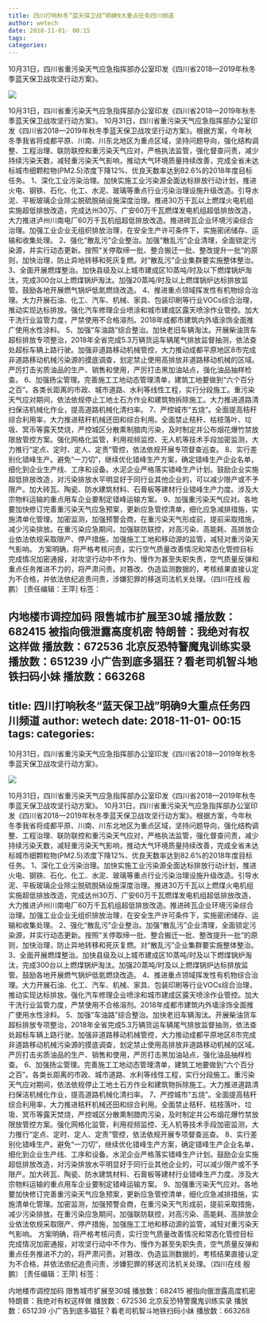 ```yaml
---
title: 四川打响秋冬“蓝天保卫战”明确9大重点任务四川频道
author: wetech
date: 2018-11-01- 00:15
tags: 
categories: 
---
```

10月31日，四川省重污染天气应急指挥部办公室印发《四川省2018—2019年秋冬季蓝天保卫战攻坚行动方案》。
<!-- more -->
                
<img align="center" border="0" src="http://p2.ifengimg.com/a/2016/0810/204c433878d5cf9size1_w16_h16.png" />
                
                
            
10月31日，四川省重污染天气应急指挥部办公室印发《四川省2018—2019年秋冬季蓝天保卫战攻坚行动方案》。
10月31日，四川省重污染天气应急指挥部办公室印发《四川省2018—2019年秋冬季蓝天保卫战攻坚行动方案》。根据方案，今年秋冬季我省将成都平原、川南、川东北地区为重点区域，坚持问题导向，强化结构调整、工程治理、联防联控和重污染天气应对，严格执法监管，强化督查问责，减少持续污染天数，减轻重污染天气影响，推动大气环境质量持续改善，完成全省未达标城市细颗粒物(PM2.5)浓度下降12%、优良天数率达到82.6%的2018年度目标任务。
1、深化工业污染治理。加快实施工业污染源全面达标排放行动计划，推进火电、钢铁、石化、化工、水泥、玻璃等重点行业污染治理设施升级改造。引导水泥、平板玻璃企业除尘脱硫脱硝设施深度治理。推进30万千瓦以上燃煤火电机组实施超低排放改造，完成达州30万、广安60万千瓦燃煤发电机组超低排放改造，大力推进泸州川南电厂60万千瓦机组超低排放改造。推进砖瓦企业环境污染综合治理。加强工业企业无组织排放治理，在安全生产许可条件下，实施密闭储存、运输和收集处理。
2、强化“散乱污”企业整治。加强“散乱污”企业清理，全面锁定污染源，并实行动态更新。按照“关停取缔一批、整合搬迁一批、整改提升一批”的原则，加快治理，防止异地转移和死灰复燃。对“散乱污”企业集群要实施整体整治。
3、全面开展燃煤整治。加快县级及以上城市建成区10蒸吨/时及以下燃煤锅炉淘汰，完成300台以上燃煤锅炉淘汰。加强20蒸吨/时及以上燃煤锅炉达标排放监管。鼓励各地开展燃气锅炉低氮燃烧改造。
4、推进重点领域挥发性有机物综合治理。大力开展石油、化工、汽车、机械、家具、包装印刷等行业VOCs综合治理，推动实现达标排放。强化汽车修理企业喷涂和城市建成区露天喷涂作业管控。加大干洗行业监管力度，严禁使用不合格溶剂。2018年成都市建筑内外墙涂饰全面推广使用水性涂料。
5、加强“车油路”综合整治。加快老旧车辆淘汰。开展柴油货车超标排放专项整治，2018年全省完成5.3万辆货运车辆尾气排放监督抽测，依法查处超标车辆上路行驶。加强非道路移动机械管控，大力推动成都平原地区8市完成非道路移动机械污染源的摸底调查，划定禁止使用高排放非道路移动机械的区域。严厉打击劣质油品的生产、销售和使用，严厉打击黑加油站点，强化油品抽样检查。
6、加强扬尘管理。完善施工工地动态管理清单，建筑工地要做到“六个百分之百”。各类长距离的市政、城市道路、水利等线性工程，实行分段施工。重污染天气应对期间，依法依规停止工地土石方作业和建筑物拆除施工。大力推进道路清扫保洁机械化作业，提高道路机械化清扫率。
7、严控城市“五烧”。全面提高秸秆综合利用率，大力推进秸秆机械还田和综合利用。全面禁止秸秆、枯枝落叶、垃圾、冥币等露天焚烧，严控城区分散熏制腊肉污染，及时制定并公布烟花爆竹禁放限放管控方案。强化网格化监管，利用视频监控、无人机等技术手段加密监测，大力推行“定点、定时、定人、定责”管控，依法依规开展专项督查巡查。
8、实行差别化错峰生产。避免“一刀切”，继续优化错峰生产方案，确定错峰生产企业名单，细化到企业生产线、工序和设备。水泥企业严格落实错峰生产计划。鼓励企业实施超低排放改造，对污染排放水平明显好于同行业其他企业的，可以减少限产或不予限产。加大砖瓦、陶瓷、防水建筑材料、石膏板等建材行业错峰生产力度。涉及大宗物料运输的重点用车企业要制定错峰运输方案。
9、加强重污染天气应对。各地要加快修订完善重污染天气应急预案，更新应急管控清单，细化应急减排措施，实施清单化管理。加密监测，加强预警会商，在重污染天气形成前，提前采取措施，减少污染排放。在重污染应急期间，加强联防联控，对高污染、高能耗、高排放企业依法依规采取限产、停产措施，加强施工工地和移动源的监管，减轻对重污染天气影响。
方案明确，将严格考核问责，实行空气质量改善情况和常态化管控目标完成情况加密通报，对攻坚行动中不作为、慢作为甚至失职失责，空气质量反弹和重点任务推进不力的，将严肃问责。对篡改、伪造监测数据的，考核结果直接认定为不合格，并依法依纪追责问责，涉嫌犯罪的移送司法机关处理。（四川在线 殷鹏）
[责任编辑：王萍]
标签：
 
 
 
 
 
 
 
 
             
内地楼市调控加码 限售城市扩展至30城
播放数：682415
被指向俄泄露高度机密 特朗普：我绝对有权这样做
播放数：672536
北京反恐特警魔鬼训练实录
播放数：651239
小广告到底多猖狂？看老司机智斗地铁扫码小妹
播放数：663268
---
title: 四川打响秋冬“蓝天保卫战”明确9大重点任务四川频道
author: wetech
date: 2018-11-01- 00:15
tags: 
categories: 
---
10月31日，四川省重污染天气应急指挥部办公室印发《四川省2018—2019年秋冬季蓝天保卫战攻坚行动方案》。
<!-- more -->
                
<img align="center" border="0" src="http://p2.ifengimg.com/a/2016/0810/204c433878d5cf9size1_w16_h16.png" />
                
                
            
10月31日，四川省重污染天气应急指挥部办公室印发《四川省2018—2019年秋冬季蓝天保卫战攻坚行动方案》。
10月31日，四川省重污染天气应急指挥部办公室印发《四川省2018—2019年秋冬季蓝天保卫战攻坚行动方案》。根据方案，今年秋冬季我省将成都平原、川南、川东北地区为重点区域，坚持问题导向，强化结构调整、工程治理、联防联控和重污染天气应对，严格执法监管，强化督查问责，减少持续污染天数，减轻重污染天气影响，推动大气环境质量持续改善，完成全省未达标城市细颗粒物(PM2.5)浓度下降12%、优良天数率达到82.6%的2018年度目标任务。
1、深化工业污染治理。加快实施工业污染源全面达标排放行动计划，推进火电、钢铁、石化、化工、水泥、玻璃等重点行业污染治理设施升级改造。引导水泥、平板玻璃企业除尘脱硫脱硝设施深度治理。推进30万千瓦以上燃煤火电机组实施超低排放改造，完成达州30万、广安60万千瓦燃煤发电机组超低排放改造，大力推进泸州川南电厂60万千瓦机组超低排放改造。推进砖瓦企业环境污染综合治理。加强工业企业无组织排放治理，在安全生产许可条件下，实施密闭储存、运输和收集处理。
2、强化“散乱污”企业整治。加强“散乱污”企业清理，全面锁定污染源，并实行动态更新。按照“关停取缔一批、整合搬迁一批、整改提升一批”的原则，加快治理，防止异地转移和死灰复燃。对“散乱污”企业集群要实施整体整治。
3、全面开展燃煤整治。加快县级及以上城市建成区10蒸吨/时及以下燃煤锅炉淘汰，完成300台以上燃煤锅炉淘汰。加强20蒸吨/时及以上燃煤锅炉达标排放监管。鼓励各地开展燃气锅炉低氮燃烧改造。
4、推进重点领域挥发性有机物综合治理。大力开展石油、化工、汽车、机械、家具、包装印刷等行业VOCs综合治理，推动实现达标排放。强化汽车修理企业喷涂和城市建成区露天喷涂作业管控。加大干洗行业监管力度，严禁使用不合格溶剂。2018年成都市建筑内外墙涂饰全面推广使用水性涂料。
5、加强“车油路”综合整治。加快老旧车辆淘汰。开展柴油货车超标排放专项整治，2018年全省完成5.3万辆货运车辆尾气排放监督抽测，依法查处超标车辆上路行驶。加强非道路移动机械管控，大力推动成都平原地区8市完成非道路移动机械污染源的摸底调查，划定禁止使用高排放非道路移动机械的区域。严厉打击劣质油品的生产、销售和使用，严厉打击黑加油站点，强化油品抽样检查。
6、加强扬尘管理。完善施工工地动态管理清单，建筑工地要做到“六个百分之百”。各类长距离的市政、城市道路、水利等线性工程，实行分段施工。重污染天气应对期间，依法依规停止工地土石方作业和建筑物拆除施工。大力推进道路清扫保洁机械化作业，提高道路机械化清扫率。
7、严控城市“五烧”。全面提高秸秆综合利用率，大力推进秸秆机械还田和综合利用。全面禁止秸秆、枯枝落叶、垃圾、冥币等露天焚烧，严控城区分散熏制腊肉污染，及时制定并公布烟花爆竹禁放限放管控方案。强化网格化监管，利用视频监控、无人机等技术手段加密监测，大力推行“定点、定时、定人、定责”管控，依法依规开展专项督查巡查。
8、实行差别化错峰生产。避免“一刀切”，继续优化错峰生产方案，确定错峰生产企业名单，细化到企业生产线、工序和设备。水泥企业严格落实错峰生产计划。鼓励企业实施超低排放改造，对污染排放水平明显好于同行业其他企业的，可以减少限产或不予限产。加大砖瓦、陶瓷、防水建筑材料、石膏板等建材行业错峰生产力度。涉及大宗物料运输的重点用车企业要制定错峰运输方案。
9、加强重污染天气应对。各地要加快修订完善重污染天气应急预案，更新应急管控清单，细化应急减排措施，实施清单化管理。加密监测，加强预警会商，在重污染天气形成前，提前采取措施，减少污染排放。在重污染应急期间，加强联防联控，对高污染、高能耗、高排放企业依法依规采取限产、停产措施，加强施工工地和移动源的监管，减轻对重污染天气影响。
方案明确，将严格考核问责，实行空气质量改善情况和常态化管控目标完成情况加密通报，对攻坚行动中不作为、慢作为甚至失职失责，空气质量反弹和重点任务推进不力的，将严肃问责。对篡改、伪造监测数据的，考核结果直接认定为不合格，并依法依纪追责问责，涉嫌犯罪的移送司法机关处理。（四川在线 殷鹏）
[责任编辑：王萍]
标签：
 
 
 
 
 
 
 
 
             
内地楼市调控加码 限售城市扩展至30城
播放数：682415
被指向俄泄露高度机密 特朗普：我绝对有权这样做
播放数：672536
北京反恐特警魔鬼训练实录
播放数：651239
小广告到底多猖狂？看老司机智斗地铁扫码小妹
播放数：663268
